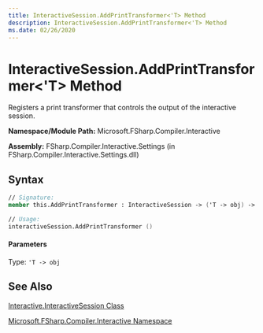 ```yaml
---
title: InteractiveSession.AddPrintTransformer<'T> Method
description: InteractiveSession.AddPrintTransformer<'T> Method
ms.date: 02/26/2020
---
```


# InteractiveSession.AddPrintTransformer<'T> Method

Registers a print transformer that controls the output of the interactive session.

**Namespace/Module Path:** Microsoft.FSharp.Compiler.Interactive

**Assembly:** FSharp.Compiler.Interactive.Settings (in FSharp.Compiler.Interactive.Settings.dll)

## Syntax

```fsharp
// Signature:
member this.AddPrintTransformer : InteractiveSession -> ('T -> obj) -> unit

// Usage:
interactiveSession.AddPrintTransformer ()
```

#### Parameters
Type: `'T -> obj`

## See Also
[Interactive.InteractiveSession Class](Interactive.InteractiveSession-Class.md)

[Microsoft.FSharp.Compiler.Interactive Namespace](index.md)
